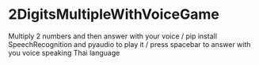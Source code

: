# 2DigitsMultipleWithVoiceGame
Multiply 2 numbers and then answer with your voice / pip install SpeechRecognition and pyaudio to play it / press spacebar to answer with you voice speaking Thai language
